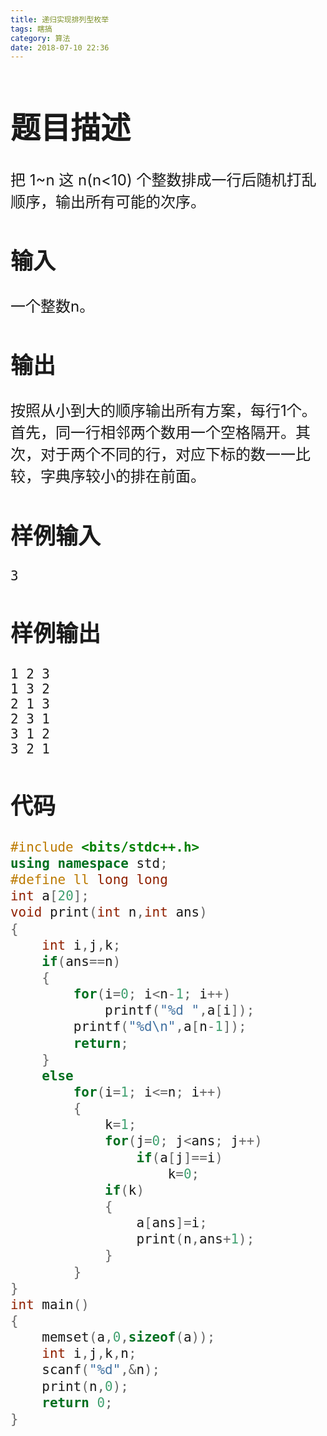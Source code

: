 ```yaml
---
title: 递归实现排列型枚举
tags: 瞎搞
category: 算法
date: 2018-07-10 22:36
---
```


<font size=5> 

# 题目描述

把 1~n 这 n(n<10) 个整数排成一行后随机打乱顺序，输出所有可能的次序。

## 输入

一个整数n。

## 输出

按照从小到大的顺序输出所有方案，每行1个。 首先，同一行相邻两个数用一个空格隔开。其次，对于两个不同的行，对应下标的数一一比较，字典序较小的排在前面。

## 样例输入



```
3
```

## 样例输出



```
1 2 3
1 3 2
2 1 3
2 3 1
3 1 2
3 2 1
```

## 代码

```c++
#include <bits/stdc++.h>
using namespace std;
#define ll long long
int a[20];
void print(int n,int ans)
{
    int i,j,k;
    if(ans==n)
    {
        for(i=0; i<n-1; i++)
            printf("%d ",a[i]);
        printf("%d\n",a[n-1]);
        return;
    }
    else
        for(i=1; i<=n; i++)
        {
            k=1;
            for(j=0; j<ans; j++)
                if(a[j]==i)
                    k=0;
            if(k)
            {
                a[ans]=i;
                print(n,ans+1);
            }
        }
}
int main()
{
    memset(a,0,sizeof(a));
    int i,j,k,n;
    scanf("%d",&n);
    print(n,0);
    return 0;
}
```

